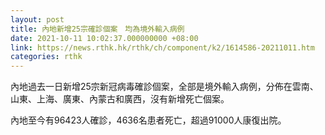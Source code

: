```yaml
---
layout: post
title: 內地新增25宗確診個案　均為境外輸入病例
date: 2021-10-11 10:02:37.000000000 +08:00
link: https://news.rthk.hk/rthk/ch/component/k2/1614586-20211011.htm
categories: rthk
---
```


內地過去一日新增25宗新冠病毒確診個案，全部是境外輸入病例，分佈在雲南、山東、上海、廣東、內蒙古和廣西，沒有新增死亡個案。

內地至今有96423人確診，4636名患者死亡，超過91000人康復出院。
